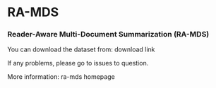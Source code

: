 # RA-MDS

### Reader-Aware Multi-Document Summarization (RA-MDS)

You can download the dataset from: download link

If any problems, please go to issues to question.

More information: ra-mds homepage
